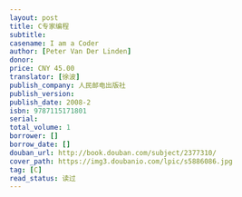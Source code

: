 ```yaml
---
layout: post
title: C专家编程
subtitle: 
casename: I am a Coder
author: [Peter Van Der Linden]
donor: 
price: CNY 45.00
translator: [徐波]
publish_company: 人民邮电出版社
publish_version: 
publish_date: 2008-2
isbn: 9787115171801
serial: 
total_volume: 1
borrower: []
borrow_date: []
douban_url: http://book.douban.com/subject/2377310/
cover_path: https://img3.doubanio.com/lpic/s5886086.jpg
tag: [C]
read_status: 读过
---
```

